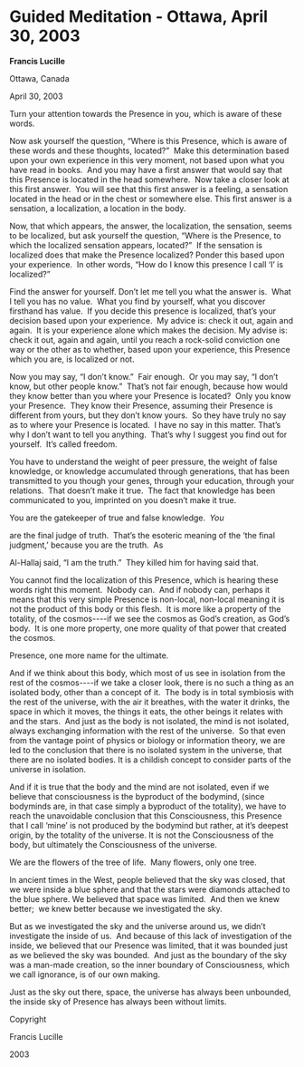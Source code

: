 # Guided Meditation - Ottawa, April 30, 2003

**Francis Lucille**

Ottawa, Canada

April 30, 2003

Turn your attention towards the Presence in you, which is aware of these words.

Now ask yourself the question, “Where is this Presence, which is aware of these words and these thoughts, located?”  Make this determination based upon your own experience in this very moment, not based upon what you have read in books.  And you may have a first answer that would say that this Presence is located in the head somewhere.  Now take a closer look at this first answer.  You will see that this first answer is a feeling, a sensation located in the head or in the chest or somewhere else. This first answer is a sensation, a localization, a location in the body.

Now, that which appears, the answer, the localization, the sensation, seems to be localized, but ask yourself the question, “Where is the Presence, to which the localized sensation appears, located?”  If the sensation is localized does that make the Presence localized? Ponder this based upon your experience.  In other words, “How do I know this presence I call ‘I’ is localized?”

Find the answer for yourself. Don’t let me tell you what the answer is.  What I tell you has no value.  What you find by yourself, what you discover firsthand has value.  If you decide this presence is localized, that’s your decision based upon your experience.  My advice is: check it out, again and again.  It is your experience alone which makes the decision. My advise is: check it out, again and again, until you reach a rock-solid conviction one way or the other as to whether, based upon your experience, this Presence which you are, is localized or not.

Now you may say, “I don’t know.”  Fair enough.  Or you may say, “I don’t know, but other people know.”  That’s not fair enough, because how would they know better than you where your Presence is located?  Only you know your Presence.  They know their Presence, assuming their Presence is different from yours, but they don’t know yours.  So they have truly no say as to where your Presence is located.  I have no say in this matter. That’s why I don’t want to tell you anything.  That’s why I suggest you find out for yourself.  It’s called freedom.

You have to understand the weight of peer pressure, the weight of false knowledge, or knowledge accumulated through generations, that has been transmitted to you though your genes, through your education, through your relations.  That doesn’t make it true.  The fact that knowledge has been communicated to you, imprinted on you doesn’t make it true.

You are the gatekeeper of true and false knowledge.  _You_

are the final judge of truth.  That’s the esoteric meaning of the ‘the final judgment,’ because you are the truth.  As

Al-Hallaj said, “I am the truth.”  They killed him for having said that.

You cannot find the localization of this Presence, which is hearing these words right this moment.  Nobody can.  And if nobody can, perhaps it means that this very simple Presence is non-local, non-local meaning it is not the product of this body or this flesh.  It is more like a property of the totality, of the cosmos----if we see the cosmos as God’s creation, as God’s body.  It is one more property, one more quality of that power that created the cosmos.

Presence, one more name for the ultimate.

And if we think about this body, which most of us see in isolation from the rest of the cosmos----if we take a closer look, there is no such a thing as an isolated body, other than a concept of it.  The body is in total symbiosis with the rest of the universe, with the air it breathes, with the water it drinks, the space in which it moves, the things it eats, the other beings it relates with and the stars.  And just as the body is not isolated, the mind is not isolated, always exchanging information with the rest of the universe.  So that even from the vantage point of physics or biology or information theory, we are led to the conclusion that there is no isolated system in the universe, that there are no isolated bodies. It is a childish concept to consider parts of the universe in isolation.

And if it is true that the body and the mind are not isolated, even if we believe that consciousness is the byproduct of the bodymind, (since bodyminds are, in that case simply a byproduct of the totality), we have to reach the unavoidable conclusion that this Consciousness, this Presence that I call ‘mine’ is not produced by the bodymind but rather, at it’s deepest origin, by the totality of the universe. It is not the Consciousness of the body, but ultimately the Consciousness of the universe.

We are the flowers of the tree of life.  Many flowers, only one tree.

In ancient times in the West, people believed that the sky was closed, that we were inside a blue sphere and that the stars were diamonds attached to the blue sphere. We believed that space was limited.  And then we knew better;  we knew better because we investigated the sky.

But as we investigated the sky and the universe around us, we didn’t investigate the inside of us.  And because of this lack of investigation of the inside, we believed that our Presence was limited, that it was bounded just as we believed the sky was bounded.  And just as the boundary of the sky was a man-made creation, so the inner boundary of Consciousness, which we call ignorance, is of our own making.

Just as the sky out there, space, the universe has always been unbounded, the inside sky of Presence has always been without limits.

Copyright

Francis Lucille

2003

